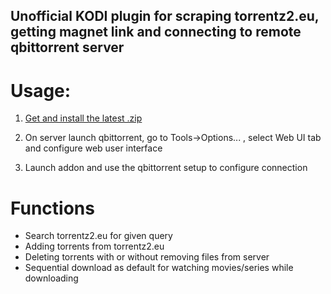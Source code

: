## Unofficial KODI plugin for scraping torrentz2.eu, getting magnet link and connecting to remote qbittorrent server

# Usage:
1. [Get and install the latest .zip](http://github.com)

1. On server launch qbittorrent,  go to Tools->Options... , select Web UI tab and configure web user interface

1. Launch addon and use the qbittorrent setup to configure connection

# Functions
* Search torrentz2.eu for given query
* Adding torrents from torrentz2.eu 
* Deleting torrents with or without removing files from server
* Sequential download as default for watching movies/series while downloading
